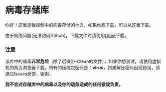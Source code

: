 # 病毒存储库
你好！这里是我视频中的病毒存储的地方，如果你想下载，可以从这里下载。

由于网络问题(无法访问Github)，下载文件时请使用[Gitee](https://gitee.com/cronik/VirusDatabase)下载。
### 注意
该库中的病毒**非常危险**（除了后缀带-Clean的文件），如果你想测试，请使用虚拟机的网页浏览器下载。所有的压缩包密码是：**virus**，如果解压密码出现错误，请通过Issues反馈，谢谢。

**我不会对存储库中的病毒以及你的疏忽造成的任何错误负责。**
